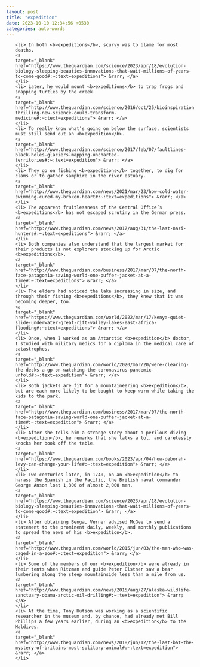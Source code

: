 ```yaml
---
layout: post
title: "expedition"
date: 2023-10-10 12:34:56 +0530
categories: auto-words
---
```

<ol>

    <li> In both <b>expeditions</b>, scurvy was to blame for most deaths.
    <a 
    target="_blank" 
    href="https://www.theguardian.com/science/2023/apr/18/evolution-biology-sleeping-beauties-innovations-that-wait-millions-of-years-to-come-good#:~:text=expeditions"> &rarr; </a>
    </li>
    <li> Later, he would mount <b>expeditions</b> to trap frogs and snapping turtles by the creek.
    <a 
    target="_blank" 
    href="http://www.theguardian.com/science/2016/oct/25/bioinspiration-thrilling-new-science-could-transform-medicine#:~:text=expeditions"> &rarr; </a>
    </li>
    <li> To really know what’s going on below the surface, scientists must still send out an <b>expedition</b>.
    <a 
    target="_blank" 
    href="http://www.theguardian.com/science/2017/feb/07/faultlines-black-holes-glaciers-mapping-uncharted-territories#:~:text=expedition"> &rarr; </a>
    </li>
    <li> They go on fishing <b>expeditions</b> together, to dig for clams or to gather samphire in the river estuary.
    <a 
    target="_blank" 
    href="http://www.theguardian.com/news/2021/mar/23/how-cold-water-swimming-cured-my-broken-heart#:~:text=expeditions"> &rarr; </a>
    </li>
    <li> The apparent fruitlessness of the Central Office’s <b>expeditions</b> has not escaped scrutiny in the German press.
    <a 
    target="_blank" 
    href="http://www.theguardian.com/news/2017/aug/31/the-last-nazi-hunters#:~:text=expeditions"> &rarr; </a>
    </li>
    <li> Both companies also understand that the largest market for their products is not explorers stocking up for Arctic <b>expeditions</b>.
    <a 
    target="_blank" 
    href="http://www.theguardian.com/business/2017/mar/07/the-north-face-patagonia-saving-world-one-puffer-jacket-at-a-time#:~:text=expeditions"> &rarr; </a>
    </li>
    <li> The elders had noticed the lake increasing in size, and through their fishing <b>expeditions</b>, they knew that it was becoming deeper, too.
    <a 
    target="_blank" 
    href="https://www.theguardian.com/world/2022/mar/17/kenya-quiet-slide-underwater-great-rift-valley-lakes-east-africa-flooding#:~:text=expeditions"> &rarr; </a>
    </li>
    <li> Once, when I worked as an Antarctic <b>expedition</b> doctor, I studied with military medics for a diploma in the medical care of catastrophes.
    <a 
    target="_blank" 
    href="http://www.theguardian.com/world/2020/mar/20/were-clearing-the-decks-a-gp-on-watching-the-coronavirus-pandemic-unfold#:~:text=expedition"> &rarr; </a>
    </li>
    <li> Both jackets are fit for a mountaineering <b>expedition</b>, but are each more likely to be bought to keep warm while taking the kids to the park.
    <a 
    target="_blank" 
    href="http://www.theguardian.com/business/2017/mar/07/the-north-face-patagonia-saving-world-one-puffer-jacket-at-a-time#:~:text=expedition"> &rarr; </a>
    </li>
    <li> After she tells him a strange story about a perilous diving <b>expedition</b>, he remarks that she talks a lot, and carelessly knocks her book off the table.
    <a 
    target="_blank" 
    href="https://www.theguardian.com/books/2023/apr/04/how-deborah-levy-can-change-your-life#:~:text=expedition"> &rarr; </a>
    </li>
    <li> Two centuries later, in 1740, on an <b>expedition</b> to harass the Spanish in the Pacific, the British naval commander George Anson lost 1,300 of almost 2,000 men.
    <a 
    target="_blank" 
    href="https://www.theguardian.com/science/2023/apr/18/evolution-biology-sleeping-beauties-innovations-that-wait-millions-of-years-to-come-good#:~:text=expedition"> &rarr; </a>
    </li>
    <li> After obtaining Benga, Verner advised McGee to send a statement to the prominent daily, weekly, and monthly publications to spread the news of his <b>expedition</b>.
    <a 
    target="_blank" 
    href="http://www.theguardian.com/world/2015/jun/03/the-man-who-was-caged-in-a-zoo#:~:text=expedition"> &rarr; </a>
    </li>
    <li> Some of the members of our <b>expedition</b> were already in their tents when Ritzman and guide Peter Elstner saw a bear lumbering along the steep mountainside less than a mile from us.
    <a 
    target="_blank" 
    href="http://www.theguardian.com/news/2015/aug/27/alaska-wildlife-sanctuary-obama-arctic-oil-drilling#:~:text=expedition"> &rarr; </a>
    </li>
    <li> At the time, Tony Hutson was working as a scientific researcher in the museum and, by chance, had already met Bill Phillips a few years earlier, during an <b>expedition</b> to the Maldives.
    <a 
    target="_blank" 
    href="http://www.theguardian.com/news/2018/jun/12/the-last-bat-the-mystery-of-britains-most-solitary-animal#:~:text=expedition"> &rarr; </a>
    </li>